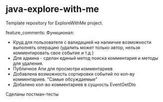 # java-explore-with-me
Template repository for ExploreWithMe project.

feature_comments:
Функционал:
 * Круд для пользователя с валидацией на налиичие возможности выполнять операцию 
(удалить может только автор, нельзя комментировать свое событие и т.д.)
 * Для админа - сделан единый метод поиска комментария и методы для удаления.
 * Публичное Апи для просмотри комментариев
 * Добавлена возможность сортировки событий по кол-ву комментариев. "Самые обсуждаемые"
 * Добалено кол-во комментариев в сущность EventGetDto

Сделаны постман-тесты
